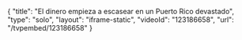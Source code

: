 {
    "title": "El dinero empieza a escasear en un Puerto Rico devastado",
    "type": "solo",
    "layout": "iframe-static",
    "videoId": "123186658",
    "url": "\/tvpembed\/123186658"
}